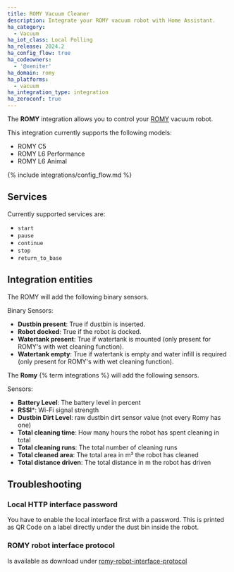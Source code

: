 ```yaml
---
title: ROMY Vacuum Cleaner
description: Integrate your ROMY vacuum robot with Home Assistant.
ha_category:
  - Vacuum
ha_iot_class: Local Polling
ha_release: 2024.2
ha_config_flow: true
ha_codeowners:
  - '@xeniter'
ha_domain: romy
ha_platforms:
  - vacuum
ha_integration_type: integration
ha_zeroconf: true
---
```


The **ROMY** integration allows you to control your [ROMY](https://www.romyrobot.com) vacuum robot.

This integration currently supports the following models:

- ROMY C5
- ROMY L6 Performance
- ROMY L6 Animal

{% include integrations/config_flow.md %}

## Services

Currently supported services are:

- `start`
- `pause`
- `continue`
- `stop`
- `return_to_base`

## Integration entities

The ROMY will add the following binary sensors.

Binary Sensors:

- **Dustbin present**: True if dustbin is inserted.
- **Robot docked**: True if the robot is docked.
- **Watertank present**: True if watertank is mounted (only present for ROMY's with wet cleaning function).
- **Watertank empty**: True if watertank is empty and water infill is required (only present for ROMY's with wet cleaning function).


The **Romy** {% term integrations %} will add the following sensors.

Sensors:

- **Battery Level**: The battery level in percent
- **RSSI***: Wi-Fi signal strength
- **Dustbin Dirt Level**: raw dustbin dirt sensor value (not every Romy has one)
- **Total cleaning time**: How many hours the robot has spent cleaning in total
- **Total cleaning runs**: The total number of cleaning runs
- **Total cleaned area**: The total area in m² the robot has cleaned
- **Total distance driven**: The total distance in m the robot has driven


## Troubleshooting

### Local HTTP interface password

You have to enable the local interface first with a password. This is printed as QR Code on a label directly under the dust bin inside the robot.

### ROMY robot interface protocol

Is available as download under [romy-robot-interface-protocol](https://www.romyrobot.com/en-AT/romy-robot-interface-protocol)
